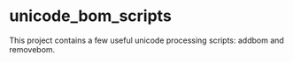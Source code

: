 # unicode_bom_scripts
This project contains a few useful unicode processing scripts: addbom and removebom.
